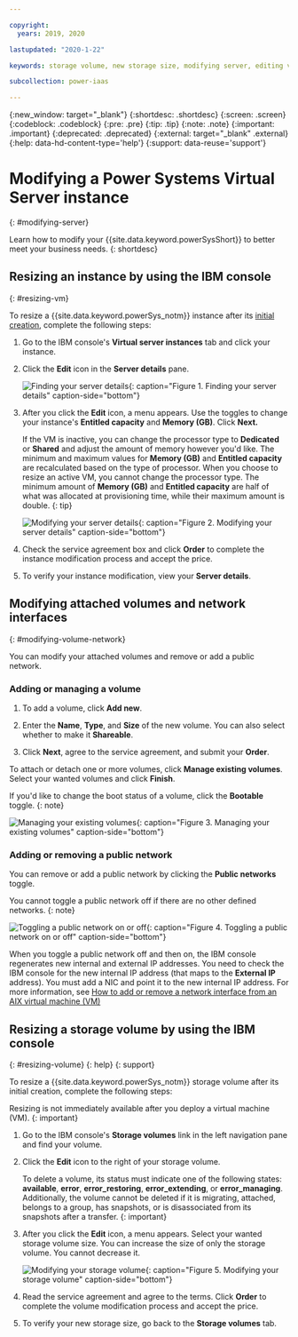 ```yaml
---

copyright:
  years: 2019, 2020

lastupdated: "2020-1-22"

keywords: storage volume, new storage size, modifying server, editing volume, volume modification, DLPAR, modifying instance, scaling VM, public network, NIC

subcollection: power-iaas

---
```


{:new_window: target="_blank"}
{:shortdesc: .shortdesc}
{:screen: .screen}
{:codeblock: .codeblock}
{:pre: .pre}
{:tip: .tip}
{:note: .note}
{:important: .important}
{:deprecated: .deprecated}
{:external: target="_blank" .external}
{:help: data-hd-content-type='help'}
{:support: data-reuse='support'}

# Modifying a Power Systems Virtual Server instance
{: #modifying-server}

Learn how to modify your {{site.data.keyword.powerSysShort}} to better meet your business needs.
{: shortdesc}

## Resizing an instance by using the IBM console
{: #resizing-vm}

To resize a {{site.data.keyword.powerSys_notm}} instance after its [initial creation](/docs/infrastructure/power-iaas?topic=power-iaas-creating-power-virtual-server), complete the following steps:

1. Go to the IBM console's **Virtual server instances** tab and click your instance.

2. Click the **Edit** icon in the **Server details** pane.

    ![Finding your server details](./images/console-server-details.png "Finding your server details"){: caption="Figure 1. Finding your server details" caption-side="bottom"}

3. After you click the **Edit** icon, a menu appears. Use the toggles to change your instance's **Entitled capacity** and **Memory (GB)**. Click **Next.**

    If the VM is inactive, you can change the processor type to **Dedicated** or **Shared** and adjust the amount of memory however you'd like. The minimum and maximum values for **Memory (GB)** and **Entitled capacity** are recalculated based on the type of processor. When you choose to resize an active VM, you cannot change the processor type. The minimum amount of **Memory (GB)** and **Entitled capacity** are half of what was allocated at provisioning time, while their maximum amount is double.
    {: tip}

    ![Modifying your server details](./images/console-modify-server-details.png "Modifying your server details"){: caption="Figure 2. Modifying your server details" caption-side="bottom"}

4. Check the service agreement box and click **Order** to complete the instance modification process and accept the price.

5. To verify your instance modification, view your **Server details**.

## Modifying attached volumes and network interfaces
{: #modifying-volume-network}

You can modify your attached volumes and remove or add a public network.

### Adding or managing a volume

1. To add a volume, click **Add new**.

2. Enter the **Name**, **Type**, and **Size** of the new volume. You can also select whether to make it **Shareable**.

3. Click **Next**, agree to the service agreement, and submit your **Order**.

To attach or detach one or more volumes, click **Manage existing volumes**. Select your wanted volumes and click **Finish**.

If you'd like to change the boot status of a volume, click the **Bootable** toggle.
{: note}

![Managing your existing volumes](./images/console-modify-attached-volume.png "Managing your existing volumes"){: caption="Figure 3. Managing your existing volumes" caption-side="bottom"}

### Adding or removing a public network

You can remove or add a public network by clicking the **Public networks** toggle.

You cannot toggle a public network off if there are no other defined networks.
{: note}

![Toggling a public network on or off](./images/console-public-network-toggle.png "Toggling a public network on or off"){: caption="Figure 4. Toggling a public network on or off" caption-side="bottom"}

 When you toggle a public network off and then on, the IBM console regenerates new internal and external IP addresses. You need to check the IBM console for the new internal IP address (that maps to the **External IP** address). You must add a NIC and point it to the new internal IP address. For more information, see [How to add or remove a network interface from an AIX virtual machine (VM)](/docs/infrastructure/power-iaas?topic=power-iaas-managing-network-interface)

## Resizing a storage volume by using the IBM console
{: #resizing-volume}
{: help}
{: support}

To resize a {{site.data.keyword.powerSys_notm}} storage volume after its initial creation, complete the following steps:

Resizing is not immediately available after you deploy a virtual machine (VM).
{: important}

1. Go to the IBM console's **Storage volumes** link in the left navigation pane and find your volume.

2. Click the **Edit** icon to the right of your storage volume.

    To delete a volume, its status must indicate one of the following states: **available**, **error**, **error_restoring**, **error_extending**, or **error_managing**. Additionally, the volume cannot be deleted if it is migrating, attached, belongs to a group, has snapshots, or is disassociated from its snapshots after a transfer.
    {: important}

3. After you click the **Edit** icon, a menu appears. Select your wanted storage volume size. You can increase the size of only the storage volume. You cannot decrease it.

    ![Modifying your storage volume](./images/console-modify-volume.png "Modifying your storage volume"){: caption="Figure 5. Modifying your storage volume" caption-side="bottom"}

4. Read the service agreement and agree to the terms. Click **Order** to complete the volume modification process and accept the price.

5. To verify your new storage size, go back to the **Storage volumes** tab.
